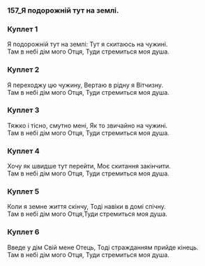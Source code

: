 ### 157_Я подорожній тут на землі.
### Куплет 1
Я подорожній тут на землі: Тут я скитаюсь на чужині.<br/>Там в небі дім мого Отця, Туди стремиться моя душа.
### Куплет 2
Я переходжу цю чужину, Вертаю в рідну я Вітчизну.<br/>Там в небі дім мого Отця, Туди стремиться моя душа.
### Куплет 3
Тяжко і тісно, смутно мені, Як то звичайно на чужині. <br/>Там в небі дім мого Отця, Туди стремиться моя душа.
### Куплет 4
Хочу як швидше тут перейти, Моє скитання закінчити.<br/>Там в небі дім мого Отця, Туди стремиться моя душа.
### Куплет 5
Коли я земне життя скінчу, Тоді навіки в домі cпічну. <br/>Там в небі дім мого Отця,Туди стремиться моя душа.
### Куплет 6
Введе у дім Свій мене Отець, Тоді стражданням прийде кінець. <br/>Там в небі дім мого Отця, Туди стремиться моя душа.
